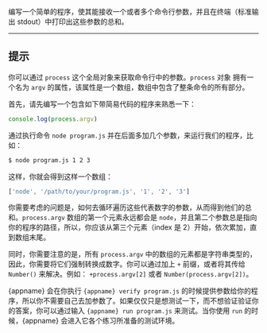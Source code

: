 编写一个简单的程序，使其能接收一个或者多个命令行参数，并且在终端（标准输出 stdout）中打印出这些参数的总和。

----------------------------------------------------------------------
## 提示

你可以通过 `process` 这个全局对象来获取命令行中的参数。`process` 对象 拥有一个名为 `argv` 的属性，该属性是一个数组，数组中包含了整条命令的所有部分。

首先，请先编写一个包含如下带简易代码的程序来熟悉一下：

```js
console.log(process.argv)
```

通过执行命令 `node program.js` 并在后面多加几个参数，来运行我们的程序，比如：

```sh
$ node program.js 1 2 3
```

这样，你就会得到这样一个数组：

```js
['node', '/path/to/your/program.js', '1', '2', '3']
```

你需要考虑的问题是，如何去循环遍历这些代表数字的参数，从而得到他们的总和。`process.argv` 数组的第一个元素永远都会是 `node`，并且第二个参数总是指向你的程序的路径，所以，你应该从第三个元素（index 是 2）开始，依次累加，直到数组末尾。

同时，你需要注意的是，所有 `process.argv` 中的数组的元素都是字符串类型的，因此，你需要将它们强制转换成数字。你可以通过加上 `+` 前缀，或者将其传给 `Number()` 来解决。例如： `+process.argv[2]` 或者 `Number(process.argv[2])`。

{appname} 会在你执行 `{appname} verify program.js` 的时候提供参数给你的程序，所以你不需要自己去加参数了。如果仅仅只是想测试一下，而不想验证验证你的答案，你可以通过输入 `{appname} run program.js` 来测试。当你使用 `run` 的时候，{appname} 会进入它各个练习所准备的测试环境。
